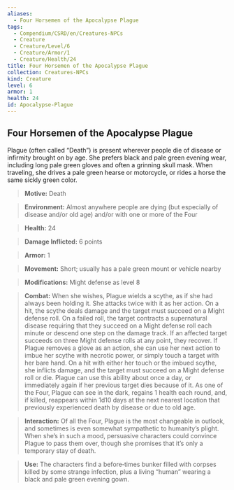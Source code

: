 ```yaml
---
aliases:
  - Four Horsemen of the Apocalypse Plague
tags:
  - Compendium/CSRD/en/Creatures-NPCs
  - Creature
  - Creature/Level/6
  - Creature/Armor/1
  - Creature/Health/24
title: Four Horsemen of the Apocalypse Plague
collection: Creatures-NPCs
kind: Creature
level: 6
armor: 1
health: 24
id: Apocalypse-Plague
---
```

## Four Horsemen of the Apocalypse Plague     
  
Plague (often called “Death”) is present wherever people die of disease or infirmity brought on by age. She prefers black and pale green evening wear, including long pale green gloves and often a grinning skull mask. When traveling, she drives a pale green hearse or motorcycle, or rides a horse the same sickly green color.
  

  
>**Motive:** Death
  
>**Environment:** Almost anywhere people are dying (but especially of disease and/or old age) and/or with one or more of the Four
  
>**Health:** 24
  
>**Damage Inflicted:** 6 points
  
>**Armor:** 1
  
>**Movement:** Short; usually has a pale green mount or vehicle nearby
  
>**Modifications:** Might defense as level 8
  
>**Combat:** When she wishes, Plague wields a scythe, as if she had always been holding it. She attacks twice with it as her action. On a hit, the scythe deals damage and the target must succeed on a Might defense roll. On a failed roll, the target contracts a supernatural disease requiring that they succeed on a Might defense roll each minute or descend one step on the damage track. If an affected target succeeds on three Might defense rolls at any point, they recover. If Plague removes a glove as an action, she can use her next action to imbue her scythe with necrotic power, or simply touch a target with her bare hand. On a hit with either her touch or the imbued scythe, she inflicts damage, and the target must succeed on a Might defense roll or die. Plague can use this ability about once a day, or immediately again if her previous target dies because of it. As one of the Four, Plague can see in the dark, regains 1 health each round, and, if killed, reappears within 1d10 days at the next nearest location that previously experienced death by disease or due to old age.
  
>
  
>**Interaction:** Of all the Four, Plague is the most changeable in outlook, and sometimes is even somewhat sympathetic to humanity’s plight. When she’s in such a mood, persuasive characters could convince Plague to pass them over, though she promises that it’s only a temporary stay of death.
  
>**Use:** The characters find a before‑times bunker filled with corpses killed by some strange infection, plus a living “human” wearing a black and pale green evening gown.
  
